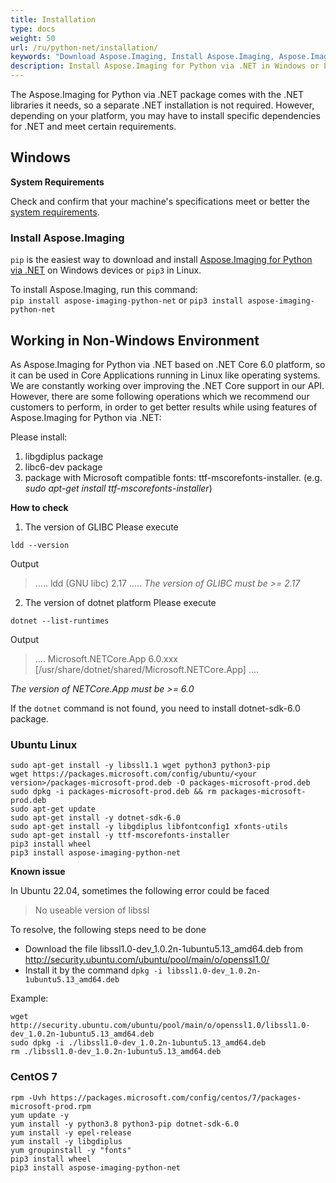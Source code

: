 ```yaml
---
title: Installation
type: docs
weight: 50
url: /ru/python-net/installation/
keywords: "Download Aspose.Imaging, Install Aspose.Imaging, Aspose.Imaging Installation, Windows, Python"
description: Install Aspose.Imaging for Python via .NET in Windows or Linux
---
```


The Aspose.Imaging for Python via .NET package comes with the .NET libraries it needs, so a separate .NET installation is not required. However, depending on your platform, you may have to install specific dependencies for .NET and meet certain requirements.

## **Windows**

**System Requirements**

Check and confirm that your machine's specifications meet or better the [system requirements](/imaging/ru/python-net/system-requirements/).

### **Install Aspose.Imaging**

`pip` is the easiest way to download and install [Aspose.Imaging for Python via .NET](https://pypi.org/project/aspose-imaging-python-net/) on Windows devices or `pip3` in Linux.

To install Aspose.Imaging, run this command:  
`pip install aspose-imaging-python-net`
or
`pip3 install aspose-imaging-python-net`

## **Working in Non-Windows Environment**
As Aspose.Imaging for Python via .NET based on .NET Core 6.0 platform, so it can be used in Core Applications running in Linux like operating systems. We are constantly working over improving the .NET Core support in our API. However, there are some following operations which we recommend our customers to perform, in order to get better results while using features of Aspose.Imaging for Python via .NET:

Please install:

1. libgdiplus package
1. libc6-dev package
1. package with Microsoft compatible fonts: ttf-mscorefonts-installer. (e.g. *sudo apt-get install ttf-mscorefonts-installer*)

**How to check**

1. The version of GLIBC
Please execute
```
ldd --version
```
Output
> .....
> ldd (GNU libc) 2.17
> .....
*The version of GLIBC must be >= 2.17*

2. The version of dotnet platform
Please execute
```
dotnet --list-runtimes
```
Output
> ....
> Microsoft.NETCore.App 6.0.xxx [/usr/share/dotnet/shared/Microsoft.NETCore.App]
> ....

*The version of NETCore.App must be >= 6.0*

If the `dotnet` command is not found, you need to install dotnet-sdk-6.0 package.


### Ubuntu Linux
```
sudo apt-get install -y libssl1.1 wget python3 python3-pip
wget https://packages.microsoft.com/config/ubuntu/<your version>/packages-microsoft-prod.deb -O packages-microsoft-prod.deb
sudo dpkg -i packages-microsoft-prod.deb && rm packages-microsoft-prod.deb
sudo apt-get update
sudo apt-get install -y dotnet-sdk-6.0
sudo apt-get install -y libgdiplus libfontconfig1 xfonts-utils
sudo apt-get install -y ttf-mscorefonts-installer
pip3 install wheel
pip3 install aspose-imaging-python-net
```

**Known issue**

In Ubuntu 22.04, sometimes the following error could be faced
> No useable version of libssl

To resolve, the following steps need to be done
- Download the file libssl1.0-dev_1.0.2n-1ubuntu5.13_amd64.deb  from http://security.ubuntu.com/ubuntu/pool/main/o/openssl1.0/
- Install it by the command `dpkg -i libssl1.0-dev_1.0.2n-1ubuntu5.13_amd64.deb`

Example:

```
wget http://security.ubuntu.com/ubuntu/pool/main/o/openssl1.0/libssl1.0-dev_1.0.2n-1ubuntu5.13_amd64.deb
sudo dpkg -i ./libssl1.0-dev_1.0.2n-1ubuntu5.13_amd64.deb
rm ./libssl1.0-dev_1.0.2n-1ubuntu5.13_amd64.deb
```


### CentOS 7
```
rpm -Uvh https://packages.microsoft.com/config/centos/7/packages-microsoft-prod.rpm
yum update -y
yum install -y python3.8 python3-pip dotnet-sdk-6.0
yum install -y epel-release
yum install -y libgdiplus
yum groupinstall -y "fonts"
pip3 install wheel
pip3 install aspose-imaging-python-net
```
